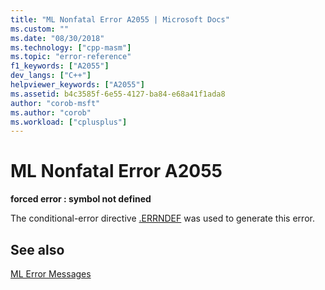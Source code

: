 ```yaml
---
title: "ML Nonfatal Error A2055 | Microsoft Docs"
ms.custom: ""
ms.date: "08/30/2018"
ms.technology: ["cpp-masm"]
ms.topic: "error-reference"
f1_keywords: ["A2055"]
dev_langs: ["C++"]
helpviewer_keywords: ["A2055"]
ms.assetid: b4c3585f-6e55-4127-ba84-e68a41f1ada8
author: "corob-msft"
ms.author: "corob"
ms.workload: ["cplusplus"]
---
```

# ML Nonfatal Error A2055

**forced error : symbol not defined**

The conditional-error directive [.ERRNDEF](../../assembler/masm/dot-errndef.md) was used to generate this error.

## See also

[ML Error Messages](../../assembler/masm/ml-error-messages.md)<br/>